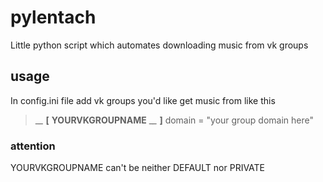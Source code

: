# pylentach

Little python script which automates downloading music from vk groups

## usage

In config.ini file add vk groups you'd like get music from like this

> __\__ __[__ __YOURVKGROUPNAME__ __\__ __]__ 
domain = "your group domain here"

### attention
YOURVKGROUPNAME can't be neither DEFAULT nor PRIVATE